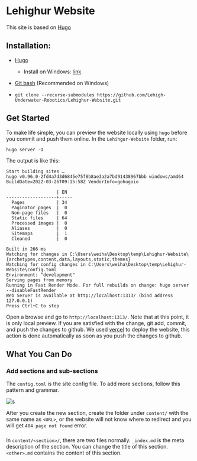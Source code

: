 # Lehighur Website

This site is based on [Hugo](https://gohugo.io/)

## Installation: 

- [Hugo](https://gohugo.io/getting-started/installing/)
  - Install on Windows: [link](https://gohugo.io/getting-started/installing/#windows)
- [Git bash](https://git-scm.com/) (Recommended on Windows)

- `git clone --recurse-submodules https://github.com/Lehigh-Underwater-Robotics/Lehighur-Website.git`

## Get Started

To make life simple, you can preview the website locally using `hugo` before you commit and push them online. In the `Lehihgur-Website` folder, run: 

```hugo server -D
hugo server -D
```

The output is like this: 

```$ hugo server -D
Start building sites …
hugo v0.96.0-2fd4a7d3d6845e75f8b8ae3a2a7bd91438967bbb windows/amd64 BuildDate=2022-03-26T09:15:58Z VendorInfo=gohugoio

                   | EN
-------------------+-----
  Pages            | 34
  Paginator pages  |  0
  Non-page files   |  0
  Static files     | 64
  Processed images |  0
  Aliases          |  0
  Sitemaps         |  1
  Cleaned          |  0

Built in 266 ms
Watching for changes in C:\Users\weiha\Desktop\temp\Lehighur-Website\{archetypes,content,data,layouts,static,themes}
Watching for config changes in C:\Users\weiha\Desktop\temp\Lehighur-Website\config.toml
Environment: "development"
Serving pages from memory
Running in Fast Render Mode. For full rebuilds on change: hugo server --disableFastRender
Web Server is available at http://localhost:1313/ (bind address 127.0.0.1)
Press Ctrl+C to stop
```

Open a browse and go to `http://localhost:1313/`. Note that at this point, it is only local preview. If you are satisfied with the change, git add, commit, and push the changes to github. We used [vercel](https://vercel.com/) to deploy the website, this action is done automatically as soon as you push the changes to github. 



## What You Can Do

### Add sections and sub-sections

The `config.toml` is the site config file. To add more sections, follow this pattern and grammar. 

![s](https://raw.githubusercontent.com/baboonSTW/Blog-img/main/202209181429708.png)

After you create the new section, create the folder under `content/` with the same name as `<URL>`, or the website will not know where to redirect and you will get `404 page not found` error. 

### 

In `content/<section>/`, there are two files normally. `_index.md` is the meta description of the section. You can change the title of this section. `<other>.md` contains the content of this section. 

